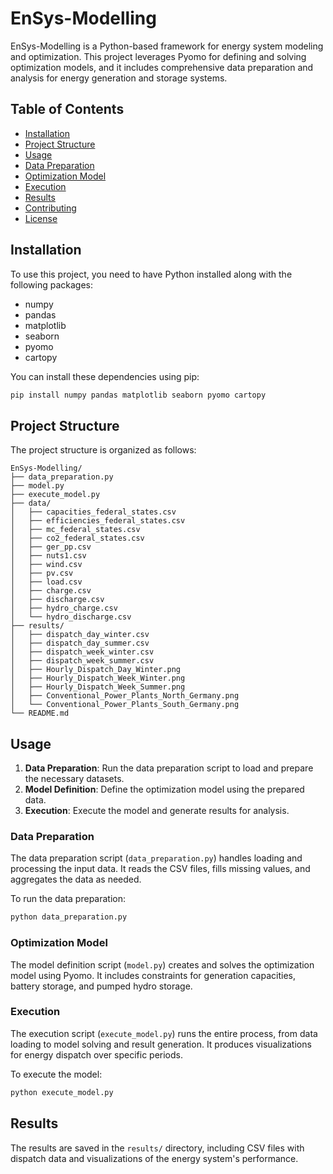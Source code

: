 
# EnSys-Modelling

EnSys-Modelling is a Python-based framework for energy system modeling and optimization. This project leverages Pyomo for defining and solving optimization models, and it includes comprehensive data preparation and analysis for energy generation and storage systems.

## Table of Contents
- [Installation](#installation)
- [Project Structure](#project-structure)
- [Usage](#usage)
- [Data Preparation](#data-preparation)
- [Optimization Model](#optimization-model)
- [Execution](#execution)
- [Results](#results)
- [Contributing](#contributing)
- [License](#license)

## Installation

To use this project, you need to have Python installed along with the following packages:
- numpy
- pandas
- matplotlib
- seaborn
- pyomo
- cartopy

You can install these dependencies using pip:
```bash
pip install numpy pandas matplotlib seaborn pyomo cartopy
```

## Project Structure

The project structure is organized as follows:
```
EnSys-Modelling/
├── data_preparation.py
├── model.py
├── execute_model.py
├── data/
│   ├── capacities_federal_states.csv
│   ├── efficiencies_federal_states.csv
│   ├── mc_federal_states.csv
│   ├── co2_federal_states.csv
│   ├── ger_pp.csv
│   ├── nuts1.csv
│   ├── wind.csv
│   ├── pv.csv
│   ├── load.csv
│   ├── charge.csv
│   ├── discharge.csv
│   ├── hydro_charge.csv
│   └── hydro_discharge.csv
├── results/
│   ├── dispatch_day_winter.csv
│   ├── dispatch_day_summer.csv
│   ├── dispatch_week_winter.csv
│   ├── dispatch_week_summer.csv
│   ├── Hourly_Dispatch_Day_Winter.png
│   ├── Hourly_Dispatch_Week_Winter.png
│   ├── Hourly_Dispatch_Week_Summer.png
│   ├── Conventional_Power_Plants_North_Germany.png
│   └── Conventional_Power_Plants_South_Germany.png
└── README.md
```

## Usage

1. **Data Preparation**: Run the data preparation script to load and prepare the necessary datasets.
2. **Model Definition**: Define the optimization model using the prepared data.
3. **Execution**: Execute the model and generate results for analysis.

### Data Preparation

The data preparation script (`data_preparation.py`) handles loading and processing the input data. It reads the CSV files, fills missing values, and aggregates the data as needed.

To run the data preparation:
```bash
python data_preparation.py
```

### Optimization Model

The model definition script (`model.py`) creates and solves the optimization model using Pyomo. It includes constraints for generation capacities, battery storage, and pumped hydro storage.

### Execution

The execution script (`execute_model.py`) runs the entire process, from data loading to model solving and result generation. It produces visualizations for energy dispatch over specific periods.

To execute the model:
```bash
python execute_model.py
```

## Results

The results are saved in the `results/` directory, including CSV files with dispatch data and visualizations of the energy system's performance.


